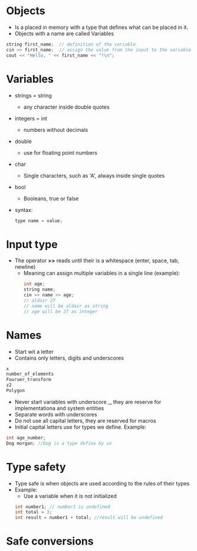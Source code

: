 # Objects
- Is a placed in memory with a type that defines what can be placed in it.
- Objects with a name are called Variables
``` cpp
string first_name;  // definition of the variable 
cin >> first_name;  // assign the value from the input to the variable
cout << "Hello, " << first_name << "!\n";
```

# Variables
- strings = string
    - any character inside double quotes
- integers = int
    - numbers without decimals
- double
    - use for floating point numbers
- char
    - Single characters, such as 'A', always inside single quotes
- bool
    -   Booleans, true or false
- syntax:

    ```cpp
    type name = value;
    ```

# Input type
- The operator **>>** reads until their is a whitespace (enter, space, tab, newline)
    - Meaning can assign multiple variables in a single line (example):
        ```cpp
        int age;
        string name;
        cin >> name >> age;
        // aldair 27
        // name will be aldair as string
        // age will be 27 as integer
        ```

# Names
- Start wit a letter
- Contains only letters, digits and underscores
```cpp
x
number_of_elements
Fouruer_transform
z2
Polygon
```
- Never start variables with underscore _, they are reserve for implementationa and system entities
- Separate words with underscores
- Do not use all capital letters, they are reserved for macros
- Initial capital letters use for types we define. Example:
```cpp
int age_number;
Dog morgan; //Dog is a type define by us
```

# Type safety
- Type safe is when objects are used according to the rules of their types
- Example:
    - Use a variable when it is not initialized
    ```cpp
    int number1; // number1 is undefined
    int total = 3;
    int result = number1 + total; //result will be undefined
    ```
# Safe conversions